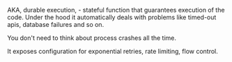 AKA, durable execution, - stateful function that guarantees execution of the code. Under the hood it automatically deals with problems like timed-out apis, database failures and so on.

You don't need to think about process crashes all the time.

It exposes configuration for exponential retries, rate limiting, flow control.